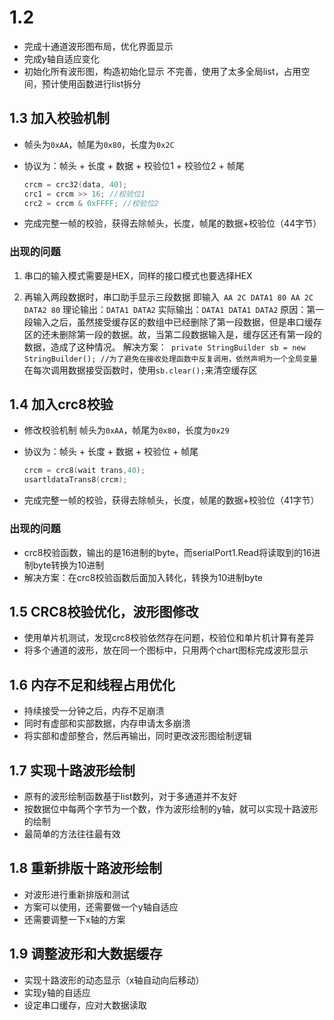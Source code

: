 # 1.2 

- 完成十通道波形图布局，优化界面显示
- 完成y轴自适应变化
- 初始化所有波形图，构造初始化显示
  不完善，使用了太多全局list，占用空间，预计使用函数进行list拆分

## 1.3 加入校验机制

- 帧头为`0xAA`，帧尾为`0x80`，长度为`0x2C`

- 协议为：帧头 + 长度 + 数据 + 校验位1 + 校验位2  + 帧尾

  ```c
  crcm = crc32(data, 40);
  crc1 = crcm >> 16; //校验位1
  crc2 = crcm & 0xFFFF; //校验位2
  ```

- 完成完整一帧的校验，获得去除帧头，长度，帧尾的数据+校验位（44字节）

### 出现的问题

1. 串口的输入模式需要是HEX，同样的接口模式也要选择HEX

2. 再输入两段数据时，串口助手显示三段数据
   即输入` AA 2C DATA1 80 AA 2C DATA2 80`
   理论输出：`DATA1 DATA2`
   实际输出：`DATA1 DATA1 DATA2`
   原因：第一段输入之后，虽然接受缓存区的数组中已经删除了第一段数据，但是串口缓存区的还未删除第一段的数据。故，当第二段数据输入是，缓存区还有第一段的数据，造成了这种情况。
   解决方案：` private StringBuilder sb = new StringBuilder(); //为了避免在接收处理函数中反复调用，依然声明为一个全局变量`  在每次调用数据接受函数时，使用`sb.clear();`来清空缓存区

## 1.4 加入crc8校验

- 修改校验机制
  帧头为`0xAA`，帧尾为`0x80`，长度为`0x29`

- 协议为：帧头 + 长度 + 数据 + 校验位 + 帧尾
  ```c
  crcm = crc8(wait trans,40);
  usartldataTrans8(crcm);
  ```

- 完成完整一帧的校验，获得去除帧头，长度，帧尾的数据+校验位（41字节）

### 出现的问题

- crc8校验函数，输出的是16进制的byte，而serialPort1.Read将读取到的16进制byte转换为10进制
- 解决方案：在crc8校验函数后面加入转化，转换为10进制byte

## 1.5 CRC8校验优化，波形图修改

- 使用单片机测试，发现crc8校验依然存在问题，校验位和单片机计算有差异
- 将多个通道的波形，放在同一个图标中，只用两个chart图标完成波形显示

## 1.6 内存不足和线程占用优化

- 持续接受一分钟之后，内存不足崩溃
- 同时有虚部和实部数据，内存申请太多崩溃
- 将实部和虚部整合，然后再输出，同时更改波形图绘制逻辑

## 1.7 实现十路波形绘制

- 原有的波形绘制函数基于list数列，对于多通道并不友好
- 按数据位中每两个字节为一个数，作为波形绘制的y轴，就可以实现十路波形的绘制
- 最简单的方法往往最有效

## 1.8 重新排版十路波形绘制

- 对波形进行重新排版和测试
- 方案可以使用，还需要做一个y轴自适应
- 还需要调整一下x轴的方案

## 1.9 调整波形和大数据缓存

- 实现十路波形的动态显示（x轴自动向后移动）
- 实现y轴的自适应
- 设定串口缓存，应对大数据读取
